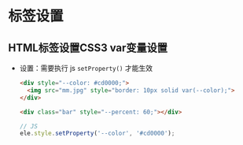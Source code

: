 # 标签设置

## HTML标签设置CSS3 var变量设置

- 设置：需要执行 js `setProperty()`  才能生效

    ```html
    <div style="--color: #cd0000;">
      <img src="mm.jpg" style="border: 10px solid var(--color);">
    </div>
    ```

    ```html
    <div class="bar" style="--percent: 60;"></div>
    ```

    ```js
    // JS
    ele.style.setProperty('--color', '#cd0000');
    ```
